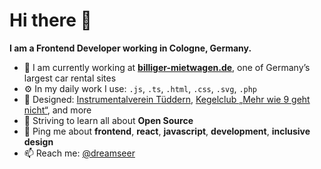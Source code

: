 # Hi there 👋

**I am a Frontend Developer working in Cologne, Germany.**

* 🏢 I am currently working at **[billiger-mietwagen.de](https://www.billiger-mietwagen.de/)**, one of Germany’s largest car rental sites
* ⚙️ In my daily work I use: `.js`, `.ts`, `.html`, `.css`, `.svg`, `.php`
* 💅 Designed: [Instrumentalverein Tüddern](https://instrumentalverein-tueddern.de/), [Kegelclub „Mehr wie 9 geht nicht“](https://kegelclub-tüddern.de/), and more
* 🌱 Striving to learn all about **Open Source**
* 💬 Ping me about **frontend**, **react**, **javascript**, **development**, **inclusive design**
* 📫 Reach me: [@dreamseer](https://twitter.com/dreamseer)
